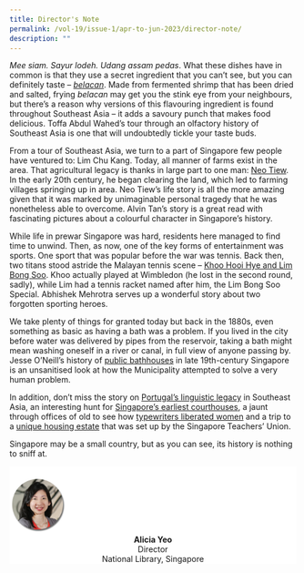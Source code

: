 ```yaml
---
title: Director's Note
permalink: /vol-19/issue-1/apr-to-jun-2023/director-note/
description: ""
---
```



_Mee siam. Sayur lodeh. Udang assam pedas_. What these dishes have in common is that they use a secret ingredient that you can’t see, but you can definitely taste – [_belacan_](/vol-19/issue-1/apr-jun-2023/shrimp-paste-belacan/). Made from fermented shrimp that has been dried and salted, frying _belacan_ may get you the stink eye from your neighbours, but there’s a reason why versions of this flavouring ingredient is found throughout Southeast Asia – it adds a savoury punch that makes food delicious. Toffa Abdul Wahed’s tour through an olfactory history of Southeast Asia is one that will undoubtedly tickle your taste buds.

From a tour of Southeast Asia, we turn to a part of Singapore few people have ventured to: Lim Chu Kang. Today, all manner of farms exist in the area. That agricultural legacy is thanks in large part to one man: [Neo Tiew](/vol-19/issue-1/apr-jun-2023/neo-tiew-estate-singapore/). In the early 20th century, he began clearing the land, which led to farming villages springing up in area. Neo Tiew’s life story is all the more amazing given that it was marked by unimaginable personal tragedy that he was nonetheless able to overcome. Alvin Tan’s story is a great read with fascinating pictures about a colourful character in Singapore’s history.

While life in prewar Singapore was hard, residents here managed to find time to unwind. Then, as now, one of the key forms of entertainment was sports. One sport that was popular before the war was tennis. Back then, two titans stood astride the Malayan tennis scene – [Khoo Hooi Hye and Lim Bong Soo](/vol-19/issue-1/apr-jun-2023/tennis-history-singapore/). Khoo actually played at Wimbledon (he lost in the second round, sadly), while Lim had a tennis racket named after him, the Lim Bong Soo Special. Abhishek Mehrotra serves up a wonderful story about two forgotten sporting heroes.

We take plenty of things for granted today but back in the 1880s, even something as basic as having a bath was a problem. If you lived in the city before water was delivered by pipes from the reservoir, taking a bath might mean washing oneself in a river or canal, in full view of anyone passing by. Jesse O’Neill’s history of [public bathhouses](/vol-19/issue-1/apr-jun-2023/public-bathhouses-singapore/) in late 19th-century Singapore is an unsanitised look at how the Municipality attempted to solve a very human problem.

In addition, don’t miss the story on [Portugal’s linguistic legacy](/vol-19/issue-1/apr-jun-2023/portuguese-legacy-southeast-asia/) in Southeast Asia, an interesting hunt for [Singapore’s earliest courthouses](/vol-19/issue-1/apr-jun-2023/singapore-courthouse-maxwell/), a jaunt through offices of old to see how [typewriters liberated women](/vol-19/issue-1/apr-jun-2023/women-typewriter-singapore/) and a trip to a [unique housing estate](/vol-19/issue-1/apr-jun-2023/teachers-estate-singapore/) that was set up by the Singapore Teachers’ Union.

Singapore may be a small country, but as you can see, its history is nothing to sniff at.


<div style="background-color: white;">
<br>
<img src="/images/vol-17-issue-3/Director.png" style="width: 100px; height: 100px;" />
<center><b>Alicia Yeo</b><br>Director<br>National Library, Singapore</center>
</div>